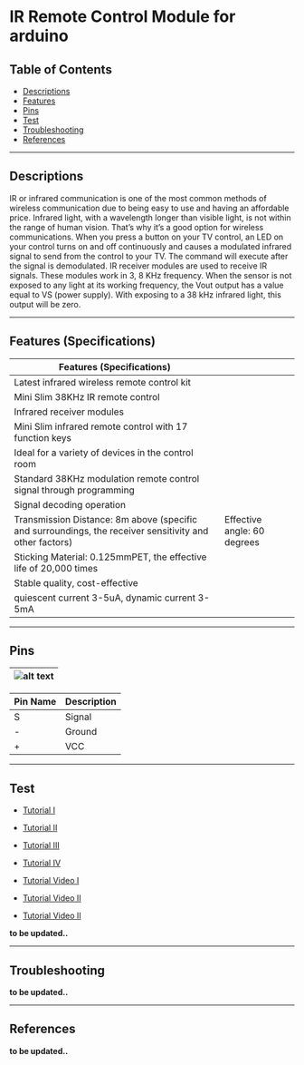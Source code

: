 # IR Remote Control Module for arduino

## Table of Contents

-   [Descriptions](#descriptions)
-   [Features](#features)
-   [Pins](#pins)
-   [Test](#test-code)
-   [Troubleshooting](#troubleshooting)
-   [References](#references)

---

## Descriptions

IR or infrared communication is one of the most common methods of wireless communication due to being easy to use and having an affordable price. Infrared light, with a wavelength longer than visible light, is not within the range of human vision. That’s why it’s a good option for wireless communications. When you press a button on your TV control, an LED on your control turns on and off continuously and causes a modulated infrared signal to send from the control to your TV. The command will execute after the signal is demodulated. IR receiver modules are used to receive IR signals. These modules work in 3, 8 KHz frequency. When the sensor is not exposed to any light at its working frequency, the Vout output has a value equal to VS (power supply). With exposing to a 38 kHz infrared light, this output will be zero.

---

## Features (Specifications)

| Features (Specifications)                                                                               |                             |
| ------------------------------------------------------------------------------------------------------- | --------------------------- |
| Latest infrared wireless remote control kit                                                             |
| Mini Slim 38KHz IR remote control                                                                       |
| Infrared receiver modules                                                                               |
| Mini Slim infrared remote control with 17 function keys                                                 |
| Ideal for a variety of devices in the control room                                                      |
| Standard 38KHz modulation remote control signal through programming                                     |
| Signal decoding operation                                                                               |
| Transmission Distance: 8m above (specific and surroundings, the receiver sensitivity and other factors) | Effective angle: 60 degrees |
| Sticking Material: 0.125mmPET, the effective life of 20,000 times                                       |
| Stable quality, cost-effective                                                                          |
| quiescent current 3-5uA, dynamic current 3-5mA                                                          |

---

## Pins

| ![alt text](https://bit.ly/3u9zo28 'IR remote') |
| ----------------------------------------------- |

| Pin Name | Description |
| -------- | ----------- |
| S        | Signal      |
| -        | Ground      |
| +        | VCC         |

---

## Test

-   [Tutorial I](https://bit.ly/39uL0EP)
-   [Tutorial II](https://bit.ly/2QSNV3T)
-   [Tutorial III](https://bit.ly/3meoSny)
-   [Tutorial IV](https://bit.ly/2Oc3YZE)

-   [Tutorial Video I](https://youtu.be/3jeSfsnQOWk)
-   [Tutorial Video II](https://youtu.be/8E3ltjnbV0c)
-   [Tutorial Video II](https://youtu.be/CZ_mtpyXEFA)

**to be updated..**

---

## Troubleshooting

**to be updated..**

---

## References

**to be updated..**
